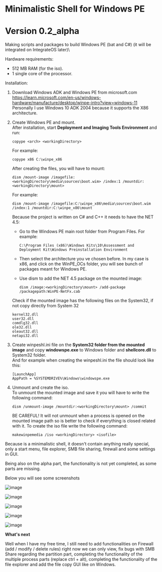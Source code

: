 # Minimalistic Shell for Windows PE
# Version 0.2_alpha
Making scripts and packages to build Windows PE (bat and C#) (it will be integrated on IntegrateOS later)\

Hardware requirements:
- 512 MB RAM (for the iso).
- 1 single core of the processor.

Installation:
1) Download Windows ADK and Windows PE from microsoft.com\
   https://learn.microsoft.com/en-us/windows-hardware/manufacture/desktop/winpe-intro?view=windows-11
   Personally I use Windows 10 ADK 2004 because it supports the X86 architecture.  

2) Create Windows PE and mount.\
   After installation, start <b>Deployment and Imaging Tools Environment</b> and run:

   ```
   copype <arch> <workingDirectory> 
   ```

   For example:
   ```
   copype x86 C:\winpe_x86
   ```

   After creating the files, you will have to mount:
   ```
   dism /mount-image /imagefile:<workingDirectory\media\sources\boot.wim> /index:1 /mountdir:<workingDirectory\mount>
   ```

   For example:
   ```
   dism /mount-image /imagefile:C:\winpe_x86\media\sources\boot.wim /index:1 /mountdir:C:\winpe_x86\mount
   ```

   Because the project is written on C# and C++ it needs to have the NET 4.5:

    - Go to the Windows PE main root folder from Program Files. For example:

      ```
      C:\Program Files (x86)\Windows Kits\10\Assessment and Deployment Kit\Windows Preinstallation Environment
      ```
    - Then select the architecture you ve chosen before. In my case is x86, and click on the WinPE_OCs folder, you will see bunch of packages meant for Windows PE.

    - Use dism to add the NET 4.5 package on the mounted image:
   
      ```
      dism /image:<workingDirectory\mount> /add-package /packagepath:WinPE-NetFx.cab
      ```
   
   Check if the mounted image has the following files on the System32, if not copy directly from System 32
   ```
   kernel32.dll
   user32.dll
   comdlg32.dll
   ole32.dll
   oleaut32.dll
   netapi32.dll
   ```

3) Create winpeshl.ini file on the <b>System32 folder from the mounted image</b> and copy <b>windowspe.exe</b> to Windows folder and <b>shellcore.dll</b> to System32 folder. \
   And for example when creating the winpeshl.ini the file should look like this:
   
   ```
   [LaunchApp]
   AppPath = %SYSTEMDRIVE%\Windows\windowspe.exe
   ```
   
4) Unmount and create the iso.\
   To unmount the mounted image and save it you will have to write the following command:
   ```
   dism /unmount-image /mountdir:<workingDirectory\mount> /commit
   ```
   BE CAREFUL! It will not unmount when a process is opened on the mounted image path so is better to check if everything is closed related with it.
   To create the iso file write the following command:
   ```
   makewinpemedia /iso <workingDirectory> <isofile> 
   ```
   

Because is a minimalistic shell, it doesn't contain anything really special, only a start menu, file explorer, SMB file sharing, firewall and some settings in GUI.

Being also on the alpha part, the functionality is not yet completed, as some parts are missing.

Below you will see some screenshots

![image](https://user-images.githubusercontent.com/56113049/200154861-2bfc4f93-12bf-4217-920a-e27b39fd0aab.png)

![image](https://user-images.githubusercontent.com/56113049/200154879-33723330-9f88-4e0d-86b7-39b71a48e108.png)

![image](https://user-images.githubusercontent.com/56113049/200154891-77eaf8dc-3de1-4808-a213-719a84233463.png)

![image](https://user-images.githubusercontent.com/56113049/200154906-0281e827-10d0-499c-a0a2-879698b2933a.png)

![image](https://user-images.githubusercontent.com/56113049/200154930-55546655-3eed-4ff6-aa2e-0eb48c74b14d.png)

**What's next**


Well when I have my free time, I still need to add functionalities on Firewall (add / modify / delete rules) right now we can only view, fix bugs with SMB Share regarding the partition part, completing the functionality of the multiple process parts (replace ctrl + alt), completing the functionality of the file explorer and add the file copy GUI like on Windows. 
